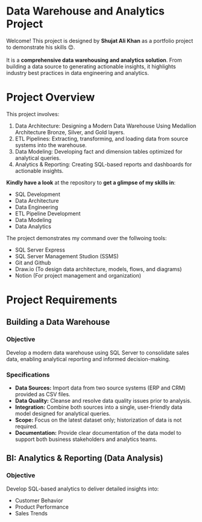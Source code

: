# Data Warehouse and Analytics Project

Welcome! 
This project is designed by **Shujat Ali Khan** as a portfolio project to demonstrate his skills 😊. <br/>  <br/>
It is a **comprehensive data warehousing and analytics solution**. From building a data source to generating actionable insights, it highlights industry best practices in data engineering and analytics. 

# Project Overview

This project involves:
1.  Data Architecture: Designing a Modern Data Warehouse Using Medallion Architecture Bronze, Silver, and Gold layers.
2. ETL Pipelines: Extracting, transforming, and loading data from source systems into the warehouse.
3. Data Modeling: Developing fact and dimension tables optimized for analytical queries.
4. Analytics & Reporting: Creating SQL-based reports and dashboards for actionable insights. 

**Kindly have a look** at the repository to **get a glimpse of my skills in**:
- SQL Development
- Data Architecture
- Data Engineering
- ETL Pipeline Development
- Data Modeling
- Data Analytics

The project demonstrates my command over the follwoing tools:
- SQL Server Express
- SQL Server Management Studion (SSMS)
- Git and Github
- Draw.io (To design data architecture, models, flows, and diagrams)
- Notion (For project management and organization)

# Project Requirements
## Building a Data Warehouse
### Objective
Develop a modern data warehouse using SQL Server to consolidate sales data, enabling analytical reporting and informed decision-making.
### Specifications
- **Data Sources:** Import data from two source systems (ERP and CRM) provided as CSV files.
- **Data Quality:** Cleanse and resolve data quality issues prior to analysis.
- **Integration:** Combine both sources into a single, user-friendly data model designed for analytical queries.
- **Scope:** Focus on the latest dataset only; historization of data is not required.
- **Documentation:** Provide clear documentation of the data model to support both business stakeholders and analytics teams.
## BI: Analytics & Reporting (Data Analysis)
### Objective
Develop SQL-based analytics to deliver detailed insights into:
- Customer Behavior
- Product Performance
- Sales Trends
